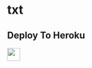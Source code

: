 # txt


## Deploy To Heroku

<a href="https://heroku.com/deploy?template=https://github.com/sonikaji123/PyroNoobCodeX">
     <img height="30px" src="https://img.shields.io/badge/Deploy%20To%20Heroku-blueviolet?style=for-the-badge&logo=heroku">
  </a>
